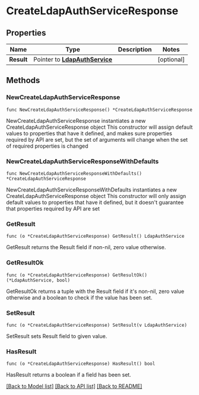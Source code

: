 # CreateLdapAuthServiceResponse

## Properties

Name | Type | Description | Notes
------------ | ------------- | ------------- | -------------
**Result** | Pointer to [**LdapAuthService**](LdapAuthService.md) |  | [optional] 

## Methods

### NewCreateLdapAuthServiceResponse

`func NewCreateLdapAuthServiceResponse() *CreateLdapAuthServiceResponse`

NewCreateLdapAuthServiceResponse instantiates a new CreateLdapAuthServiceResponse object
This constructor will assign default values to properties that have it defined,
and makes sure properties required by API are set, but the set of arguments
will change when the set of required properties is changed

### NewCreateLdapAuthServiceResponseWithDefaults

`func NewCreateLdapAuthServiceResponseWithDefaults() *CreateLdapAuthServiceResponse`

NewCreateLdapAuthServiceResponseWithDefaults instantiates a new CreateLdapAuthServiceResponse object
This constructor will only assign default values to properties that have it defined,
but it doesn't guarantee that properties required by API are set

### GetResult

`func (o *CreateLdapAuthServiceResponse) GetResult() LdapAuthService`

GetResult returns the Result field if non-nil, zero value otherwise.

### GetResultOk

`func (o *CreateLdapAuthServiceResponse) GetResultOk() (*LdapAuthService, bool)`

GetResultOk returns a tuple with the Result field if it's non-nil, zero value otherwise
and a boolean to check if the value has been set.

### SetResult

`func (o *CreateLdapAuthServiceResponse) SetResult(v LdapAuthService)`

SetResult sets Result field to given value.

### HasResult

`func (o *CreateLdapAuthServiceResponse) HasResult() bool`

HasResult returns a boolean if a field has been set.


[[Back to Model list]](../README.md#documentation-for-models) [[Back to API list]](../README.md#documentation-for-api-endpoints) [[Back to README]](../README.md)



